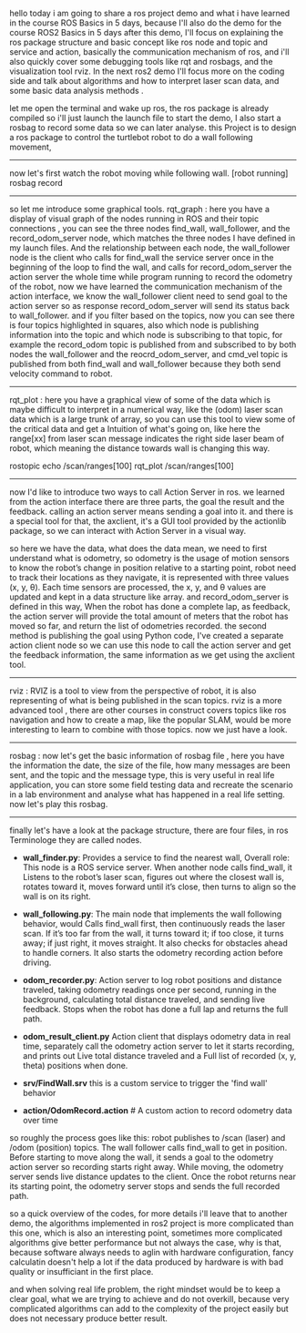 hello today i am going to share a ros project demo and what i have learned in the course ROS Basics in 5 days, because I'll also do the demo for the course ROS2 Basics in 5 days after this demo, I'll focus on explaining the ros package structure and basic concept like ros node and topic and service and action, basically the communication mechanism of ros, and i'll also quickly cover some debugging tools like rqt and rosbags, and the visualization tool rviz. In the next ros2 demo I'll focus more on the coding side and talk about algorithms and how to interpret laser scan data, and some basic data analysis methods .


let me open the terminal and wake up ros, the ros package is already compiled so i'll just launch the launch file to start the demo, I also start a rosbag to record some data so we can later analyse. this Project is to design a ros package to control the turtlebot robot to do a wall following movement,

---

now let's first watch the robot moving while following wall. [robot running]
rosbag record

---

so let me introduce some graphical tools.
rqt_graph :  here you have a display of visual graph of the nodes running in ROS and their topic connections , you can see the three nodes find_wall, wall_follower, and the record_odom_server node, which matches the three nodes I have defined in my launch files. And the relationship between each node, the wall_follower node is the client who calls for find_wall the service server once in the beginning of the loop to find the wall, and calls for record_odom_server the action server the whole time while program running to record the odometry of the robot, now we have learned the communication mechanism of the action interface, we know the wall_follower client need to send goal to the action server so as response record_odom_server will send its status back to wall_follower.
and if you filter based on the topics, now you can see there is four topics highlighted in squares, also which node is publishing information into the topic and which node is subscribing to that topic, for example the record_odom topic is published from and subscribed to by both nodes the wall_follower and the reocrd_odom_server, and cmd_vel topic is published from both find_wall and wall_follower because they both send velocity command to robot.

---

rqt_plot : here you have a graphical view of some of the data which is maybe difficult to interpret in a numerical way, like the (odom) laser scan data which is a large trunk of array, so you can use this tool to view some of the critical data and get a Intuition of what's going on, like here the range[xx] from laser scan message indicates the right side laser beam of robot, which meaning the distance towards wall is changing this way.

rostopic echo /scan/ranges[100]
rqt_plot /scan/ranges[100]


---


now I'd like to introduce two ways to call Action Server in ros.
we learned from the action interface there are three parts, the goal the result and the feedback. calling an action server means sending a goal into it. and there is a special tool for that, the axclient, it's a GUI tool provided by the actionlib package, so we can interact with Action Server in a visual way. 

so here we have the data, what does the data mean, we need to first understand what is odometry, so odometry is the usage of motion sensors to know the robot’s change in position relative to a starting point, robot need to track their locations as they navigate, it is represented with three values (x, y, θ). Each time sensors are processed, the x, y, and θ values are updated and kept in a data structure like array.
and record_odom_server is defined in this way, When the robot has done a complete lap, as feedback, the action server will provide the total amount of meters that the robot has moved so far, and return the list of odometries recorded.
the second method is publishing the goal using Python code, I've created a separate action client node so we can use this node to call the action server and get the feedback information, the same information as we get using the axclient tool.

---

rviz : RVIZ is a tool to view from the perspective of robot, it is also representing of what is being published in the scan topics. rviz is a more advanced tool , there are other courses in construct covers topics like ros navigation and how to create a map, like the popular SLAM, would be more interesting to learn to combine with those topics. now we just have a look.

---

rosbag : now let's get the basic information of rosbag file , here you have the information the date, the size of the file, how many messages are been sent, and the topic and the message type, this is very useful in real life application, you can store some field testing data and recreate the scenario in a lab environment and analyse what has happened in a real life setting. 
now let's play this rosbag. 

---

finally let's have a look at the package structure, there are four files, in ros Terminologe they are called nodes.

- **wall_finder.py**: Provides a service to find the nearest wall, Overall role: This node is a ROS service server. When another node calls find_wall, it Listens to the robot’s laser scan, figures out where the closest wall is, rotates toward it, moves forward until it’s close, then turns to align so the wall is on its right.

- **wall_following.py**:  The main node that implements the wall following behavior, would Calls find_wall first, then continuously reads the laser scan. If it’s too far from the wall, it turns toward it; if too close, it turns away; if just right, it moves straight. It also checks for obstacles ahead to handle corners. It also starts the odometry recording action before driving.

- **odom_recorder.py**: Action server to log robot positions and distance traveled, taking odometry readings once per second, running in the background, calculating total distance traveled, and sending live feedback. Stops when the robot has done a full lap and returns the full path.

- **odom_result_client.py**  Action client that displays odometry data in real time, separately call the odometry action server to let it starts recording, and prints out Live total distance traveled and a Full list of recorded (x, y, theta) positions when done.
-  **srv/FindWall.srv**       this is a custom service to trigger the 'find wall' behavior
-  **action/OdomRecord.action**  # A custom action to record odometry data over time

so roughly the process goes like this:
robot publishes to /scan (laser) and /odom (position) topics.
The wall follower calls find_wall to get in position.
Before starting to move along the wall, it sends a goal to the odometry action server so recording starts right away.
While moving, the odometry server sends live distance updates to the client.
Once the robot returns near its starting point, the odometry server stops and sends the full recorded path.

so a quick overview of the codes, for more details i'll leave that to another demo, the algorithms implemented in ros2 project is more complicated than this one, which is also an interesting point, sometimes more complicated algorithms give better performance but not always the case, why is that, because software always needs to aglin with hardware configuration, fancy calculatin doesn't help a lot if the data produced by hardware is with bad quality or insufficiant in the first place.

and when solving real life problem, the right mindset would be to keep a clear goal, what we are trying to achieve and do not overkill, because very complicated algorithms can add to the complexity of the project easily but does not necessary produce better result. 











